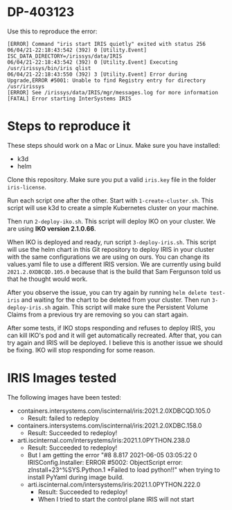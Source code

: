 # DP-403123

Use this to reproduce the error:

```
[ERROR] Command "iris start IRIS quietly" exited with status 256
06/04/21-22:18:43:542 (392) 0 [Utility.Event] ISC_DATA_DIRECTORY=/irissys/data/IRIS
06/04/21-22:18:43:542 (392) 0 [Utility.Event] Executing /usr/irissys/bin/iris qlist
06/04/21-22:18:43:550 (392) 3 [Utility.Event] Error during Upgrade,ERROR #5001: Unable to find Registry entry for directory /usr/irissys
[ERROR] See /irissys/data/IRIS/mgr/messages.log for more information
[FATAL] Error starting InterSystems IRIS
```

# Steps to reproduce it

These steps should work on a Mac or Linux. Make sure you have installed:
* k3d
* helm

Clone this repository. Make sure you put a valid `iris.key` file in the folder `iris-license`.

Run each script one after the other. Start with `1-create-cluster.sh`. This script will use k3d to create a simple Kubernetes cluster on your machine.

Then run `2-deploy-iko.sh`. This script will deploy IKO on your cluster. We are using **IKO version 2.1.0.66**.

When IKO is deployed and ready, run script `3-deploy-iris.sh`. This script will use the helm chart in this Git repository 
to deploy IRIS in your cluster with the same configurations we are using on ours. You can change its values.yaml file to
use a different IRIS version. We are currently using build `2021.2.0XDBCQD.105.0` because that is the build that Sam Fergunson
told us that he thought would work.

After you observe the issue, you can try again by running `helm delete test-iris` and waiting for the chart to be deleted from
your cluster. Then run `3-deploy-iris.sh` again. This script will make sure the Persistent Volume Claims from a previous try are removing so you can start again.

After some tests, if IKO stops responding and refuses to deploy IRIS, you can kill IKO's pod and it will get automatically recreated. After that, you can try again and IRIS will be deployed. I believe this is another issue we should be fixing. IKO will stop responding for some reason.

# IRIS Images tested

The following images have been tested:
* containers.intersystems.com/iscinternal/iris:2021.2.0XDBCQD.105.0
  * Result: failed to redeploy
* containers.intersystems.com/iscinternal/iris:2021.2.0XDBC.158.0
  * Result: Succeeded to redeploy!
* arti.iscinternal.com/intersystems/iris:2021.1.0PYTHON.238.0
  * Result: Succeeded to redeploy! 
  * But I am getting the error "#8 8.817 2021-06-05 03:05:22 0 IRISConfig.Installer: ERROR #5002: ObjectScript error: <OBJECT DISPATCH>zInstall+23^%SYS.Python.1 *Failed to load python!!" when trying to install PyYaml during image build.
* arti.iscinternal.com/intersystems/iris:2021.1.0PYTHON.222.0
  * Result: Succeeded to redeploy!
  * When I tried to start the control plane IRIS will not start


